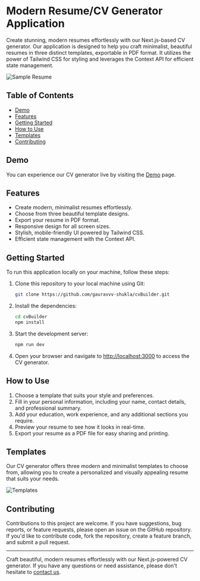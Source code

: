 # Modern Resume/CV Generator Application

Create stunning, modern resumes effortlessly with our Next.js-based CV generator. Our application is designed to help you craft minimalist, beautiful resumes in three distinct templates, exportable in PDF format. It utilizes the power of Tailwind CSS for styling and leverages the Context API for efficient state management.

![Sample Resume](sample-resume.png)

## Table of Contents

- [Demo](#demo)
- [Features](#features)
- [Getting Started](#getting-started)
- [How to Use](#how-to-use)
- [Templates](#templates)
- [Contributing](#contributing)

## Demo

You can experience our CV generator live by visiting the [Demo](https://cvbuilder.gauravxshukla.me/) page.

## Features

- Create modern, minimalist resumes effortlessly.
- Choose from three beautiful template designs.
- Export your resume in PDF format.
- Responsive design for all screen sizes.
- Stylish, mobile-friendly UI powered by Tailwind CSS.
- Efficient state management with the Context API.

## Getting Started

To run this application locally on your machine, follow these steps:

1. Clone this repository to your local machine using Git:

   ```bash
   git clone https://github.com/gauravvv-shukla/cvBuilder.git
   ```

2. Install the dependencies:

   ```bash
   cd cvBuilder
   npm install
   ```

3. Start the development server:

   ```bash
   npm run dev
   ```

4. Open your browser and navigate to [http://localhost:3000](http://localhost:3000) to access the CV generator.

## How to Use

1. Choose a template that suits your style and preferences.
2. Fill in your personal information, including your name, contact details, and professional summary.
3. Add your education, work experience, and any additional sections you require.
4. Preview your resume to see how it looks in real-time.
5. Export your resume as a PDF file for easy sharing and printing.

## Templates

Our CV generator offers three modern and minimalist templates to choose from, allowing you to create a personalized and visually appealing resume that suits your needs.

![Templates](templates.png)

## Contributing

Contributions to this project are welcome. If you have suggestions, bug reports, or feature requests, please open an issue on the GitHub repository. If you'd like to contribute code, fork the repository, create a feature branch, and submit a pull request.

---

Craft beautiful, modern resumes effortlessly with our Next.js-powered CV generator. If you have any questions or need assistance, please don't hesitate to [contact us](mailto:gauravvvshukla@gmail.com).
